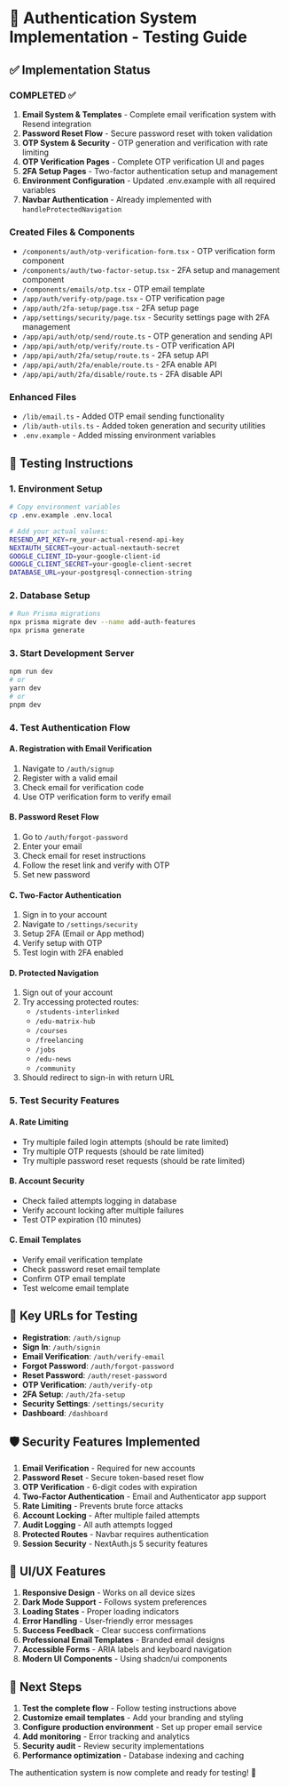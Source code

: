 # 🔐 Authentication System Implementation - Testing Guide

## ✅ Implementation Status

### **COMPLETED** ✅
1. **Email System & Templates** - Complete email verification system with Resend integration
2. **Password Reset Flow** - Secure password reset with token validation 
3. **OTP System & Security** - OTP generation and verification with rate limiting
4. **OTP Verification Pages** - Complete OTP verification UI and pages
5. **2FA Setup Pages** - Two-factor authentication setup and management
6. **Environment Configuration** - Updated .env.example with all required variables
7. **Navbar Authentication** - Already implemented with `handleProtectedNavigation`

### **Created Files & Components**
- `/components/auth/otp-verification-form.tsx` - OTP verification form component
- `/components/auth/two-factor-setup.tsx` - 2FA setup and management component
- `/components/emails/otp.tsx` - OTP email template
- `/app/auth/verify-otp/page.tsx` - OTP verification page
- `/app/auth/2fa-setup/page.tsx` - 2FA setup page
- `/app/settings/security/page.tsx` - Security settings page with 2FA management
- `/app/api/auth/otp/send/route.ts` - OTP generation and sending API
- `/app/api/auth/otp/verify/route.ts` - OTP verification API
- `/app/api/auth/2fa/setup/route.ts` - 2FA setup API
- `/app/api/auth/2fa/enable/route.ts` - 2FA enable API
- `/app/api/auth/2fa/disable/route.ts` - 2FA disable API

### **Enhanced Files**
- `/lib/email.ts` - Added OTP email sending functionality
- `/lib/auth-utils.ts` - Added token generation and security utilities
- `.env.example` - Added missing environment variables

## 🧪 Testing Instructions

### **1. Environment Setup**
```bash
# Copy environment variables
cp .env.example .env.local

# Add your actual values:
RESEND_API_KEY=re_your-actual-resend-api-key
NEXTAUTH_SECRET=your-actual-nextauth-secret
GOOGLE_CLIENT_ID=your-google-client-id
GOOGLE_CLIENT_SECRET=your-google-client-secret
DATABASE_URL=your-postgresql-connection-string
```

### **2. Database Setup**
```bash
# Run Prisma migrations
npx prisma migrate dev --name add-auth-features
npx prisma generate
```

### **3. Start Development Server**
```bash
npm run dev
# or
yarn dev
# or
pnpm dev
```

### **4. Test Authentication Flow**

#### **A. Registration with Email Verification**
1. Navigate to `/auth/signup`
2. Register with a valid email
3. Check email for verification code
4. Use OTP verification form to verify email

#### **B. Password Reset Flow**
1. Go to `/auth/forgot-password`
2. Enter your email
3. Check email for reset instructions
4. Follow the reset link and verify with OTP
5. Set new password

#### **C. Two-Factor Authentication**
1. Sign in to your account
2. Navigate to `/settings/security`
3. Setup 2FA (Email or App method)
4. Verify setup with OTP
5. Test login with 2FA enabled

#### **D. Protected Navigation**
1. Sign out of your account
2. Try accessing protected routes:
   - `/students-interlinked`
   - `/edu-matrix-hub`
   - `/courses`
   - `/freelancing`
   - `/jobs`
   - `/edu-news`
   - `/community`
3. Should redirect to sign-in with return URL

### **5. Test Security Features**

#### **A. Rate Limiting**
- Try multiple failed login attempts (should be rate limited)
- Try multiple OTP requests (should be rate limited)
- Try multiple password reset requests (should be rate limited)

#### **B. Account Security**
- Check failed attempts logging in database
- Verify account locking after multiple failures
- Test OTP expiration (10 minutes)

#### **C. Email Templates**
- Verify email verification template
- Check password reset email template  
- Confirm OTP email template
- Test welcome email template

## 🔗 Key URLs for Testing

- **Registration**: `/auth/signup`
- **Sign In**: `/auth/signin`
- **Email Verification**: `/auth/verify-email`
- **Forgot Password**: `/auth/forgot-password`
- **Reset Password**: `/auth/reset-password`
- **OTP Verification**: `/auth/verify-otp`
- **2FA Setup**: `/auth/2fa-setup`
- **Security Settings**: `/settings/security`
- **Dashboard**: `/dashboard`

## 🛡️ Security Features Implemented

1. **Email Verification** - Required for new accounts
2. **Password Reset** - Secure token-based reset flow
3. **OTP Verification** - 6-digit codes with expiration
4. **Two-Factor Authentication** - Email and Authenticator app support
5. **Rate Limiting** - Prevents brute force attacks
6. **Account Locking** - After multiple failed attempts
7. **Audit Logging** - All auth attempts logged
8. **Protected Routes** - Navbar requires authentication
9. **Session Security** - NextAuth.js 5 security features

## 🎨 UI/UX Features

1. **Responsive Design** - Works on all device sizes
2. **Dark Mode Support** - Follows system preferences
3. **Loading States** - Proper loading indicators
4. **Error Handling** - User-friendly error messages
5. **Success Feedback** - Clear success confirmations
6. **Professional Email Templates** - Branded email designs
7. **Accessible Forms** - ARIA labels and keyboard navigation
8. **Modern UI Components** - Using shadcn/ui components

## 📱 Next Steps

1. **Test the complete flow** - Follow testing instructions above
2. **Customize email templates** - Add your branding and styling
3. **Configure production environment** - Set up proper email service
4. **Add monitoring** - Error tracking and analytics
5. **Security audit** - Review security implementations
6. **Performance optimization** - Database indexing and caching

The authentication system is now complete and ready for testing! 🚀
